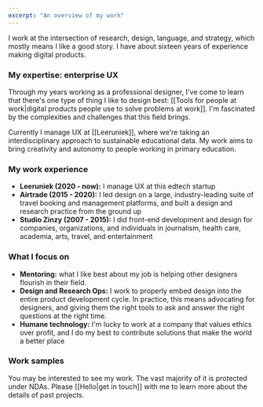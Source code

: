 ```yaml
---
excerpt: "An overview of my work"
---
```

I work at the intersection of research, design, language, and strategy, which mostly means I like a good story. I have about sixteen years of experience making digital products.

### My expertise: enterprise UX
Through my years working as a professional designer, I've come to learn that there's one type of thing I like to design best: [[Tools for people at work|digital products people use to solve problems at work]]. I'm fascinated by the complexities and challenges that this field brings.

Currently I manage UX at [[Leeruniek]], where we're taking an interdisciplinary approach to sustainable educational data. My work aims to bring creativity and autonomy to people working in primary education.

### My work experience
- **Leeruniek (2020 - now):** I manage UX at this edtech startup
- **Airtrade (2015 - 2020):** I led design on a large, industry-leading suite of travel booking and management platforms, and built a design and research practice from the ground up
- **Studio Zinzy (2007 - 2015):** I did front-end development and design for companies, organizations, and individuals in journalism, health care, academia, arts, travel, and entertainment

### What I focus on

- **Mentoring:** what I like best about my job is helping other designers flourish in their field. 
- **Design and Research Ops:** I work to properly embed design into the entire product development cycle. In practice, this means advocating for designers, and giving them the right tools to ask and answer the right questions at the right time.
- **Humane technology:** I'm lucky to work at a company that values ethics over profit, and I do my best to contribute solutions that make the world a better place 

### Work samples
You may be interested to see my work. The vast majority of it is protected under NDAs. Please [[Hello|get in touch]] with me to learn more about the details of past projects.
